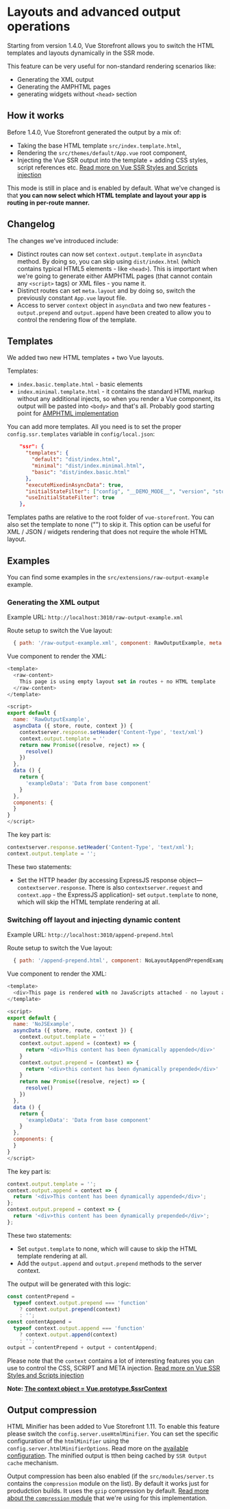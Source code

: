 # Layouts and advanced output operations

Starting from version 1.4.0, Vue Storefront allows you to switch the HTML templates and layouts dynamically in the SSR mode.

This feature can be very useful for non-standard rendering scenarios like:

- Generating the XML output
- Generating the AMPHTML pages
- generating widgets without `<head>` section

## How it works

Before 1.4.0, Vue Storefront generated the output by a mix of:

- Taking the base HTML template `src/index.template.html`,
- Rendering the `src/themes/default/App.vue` root component,
- Injecting the Vue SSR output into the template + adding CSS styles, script references etc. [Read more on Vue SSR Styles and Scripts injection](https://ssr.vuejs.org/guide/build-config.html#client-config)

This mode is still in place and is enabled by default. What we've changed is that **you can now select which HTML template and layout your app is routing in per-route manner.**

## Changelog

The changes we’ve introduced include:

- Distinct routes can now set `context.output.template` in `asyncData` method. By doing so, you can skip using `dist/index.html` (which contains typical HTML5 elements - like `<head>`). This is important when we're going to generate either AMPHTML pages (that cannot contain any `<script>` tags) or XML files - you name it.
- Distinct routes can set `meta.layout` and by doing so, switch the previously constant `App.vue` layout file.
- Access to server `context` object in `asyncData` and two new features - `output.prepend` and `output.append` have been created to allow you to control the rendering flow of the template.

## Templates

We added two new HTML templates + two Vue layouts.

Templates:

- `index.basic.template.html` - basic elements
- `index.minimal.template.html` - it contains the standard HTML markup without any additional injects, so when you render a Vue component, its output will be pasted into `<body>` and that's all. Probably good starting point for [AMPHTML implementation](https://www.ampstart.com/)

You can add more templates. All you need is to set the proper `config.ssr.templates` variable in `config/local.json`:

```json
    "ssr": {
      "templates": {
        "default": "dist/index.html",
        "minimal": "dist/index.minimal.html",
        "basic": "dist/index.basic.html"
      },
      "executeMixedinAsyncData": true,
      "initialStateFilter": ["config", "__DEMO_MODE__", "version", "storeView"],
      "useInitialStateFilter": true
    },
```

Templates paths are relative to the root folder of `vue-storefront`. You can also set the template to none ("") to skip it. This option can be useful for XML / JSON / widgets rendering that does not require the whole HTML layout.

## Examples

You can find some examples in the `src/extensions/raw-output-example` example.

### Generating the XML output

Example URL: `http://localhost:3010/raw-output-example.xml`

Route setup to switch the Vue layout:

```js
  { path: '/raw-output-example.xml', component: RawOutputExample, meta: { layout: 'empty' } }
```

Vue component to render the XML:

```js
<template>
  <raw-content>
    This page is using empty layout set in routes + no HTML template
  </raw-content>
</template>

<script>
export default {
  name: 'RawOutputExample',
  asyncData ({ store, route, context }) {
    contextserver.response.setHeader('Content-Type', 'text/xml')
    context.output.template = ''
    return new Promise((resolve, reject) => {
      resolve()
    })
  },
  data () {
    return {
      'exampleData': 'Data from base component'
    }
  },
  components: {
  }
}
</script>
```

The key part is:

```js
contextserver.response.setHeader('Content-Type', 'text/xml');
context.output.template = '';
```

These two statements:

- Set the HTTP header (by accessing ExpressJS response object—  `contextserver.response`. There is also `contextserver.request` and `context.app` - the ExpressJS application)- set `output.template` to none, which will skip the HTML template rendering at all.

### Switching off layout and injecting dynamic content

Example URL: `http://localhost:3010/append-prepend.html`

Route setup to switch the Vue layout:

```js
  { path: '/append-prepend.html', component: NoLayoutAppendPrependExample, meta: { layout: 'empty' } },
```

Vue component to render the XML:

```js
<template>
  <div>This page is rendered with no JavaScripts attached - no layout at all</div>
</template>

<script>
export default {
  name: 'NoJSExample',
  asyncData ({ store, route, context }) {
    context.output.template = ''
    context.output.append = (context) => {
      return '<div>This content has been dynamically appended</div>'
    }
    context.output.prepend = (context) => {
      return '<div>this content has been dynamically prepended</div>'
    }
    return new Promise((resolve, reject) => {
      resolve()
    })
  },
  data () {
    return {
      'exampleData': 'Data from base component'
    }
  },
  components: {
  }
}
</script>
```

The key part is:

```js
context.output.template = '';
context.output.append = context => {
  return '<div>This content has been dynamically appended</div>';
};
context.output.prepend = context => {
  return '<div>this content has been dynamically prepended</div>';
};
```

These two statements:

- Set `output.template` to none, which will cause to skip the HTML template rendering at all.
- Add the `output.append` and `output.prepend` methods to the server context.

The output will be generated with this logic:

```js
const contentPrepend =
  typeof context.output.prepend === 'function'
    ? context.output.prepend(context)
    : '';
const contentAppend =
  typeof context.output.append === 'function'
    ? context.output.append(context)
    : '';
output = contentPrepend + output + contentAppend;
```

Please note that the `context` contains a lot of interesting features you can use to control the CSS, SCRIPT and META injection. [Read more on Vue SSR Styles and Scripts injection](https://ssr.vuejs.org/guide/build-config.html#client-config)

**Note: [The context object = Vue.prototype.$ssrContext](https://ssr.vuejs.org/guide/head.html)**


## Output compression

HTML Minifier has been added to Vue Storefront 1.11. To enable this feature please switch the `config.server.useHtmlMinifier`. You can set the specific configuration of the `htmlMinifier` using the `config.server.htmlMinifierOptions`. Read more on the [available configuration](https://www.npmjs.com/package/html-minifier). The minified output is tthen being cached by `SSR Output cache` mechanism.

Output compression has been also enabled (if the `src/modules/server.ts` contains the `compression` module on the list). By default it works just for produdction builds. It uses the `gzip` compression by default. [Read more about the `compression` module](https://www.npmjs.com/package/compression) that we're using for this implementation.
